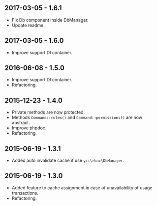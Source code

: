 2017-03-05 - 1.6.1
------------------
* Fix Db component inside DbManager.
* Update readme.

2017-03-05 - 1.6.0
------------------
* Improve support DI container.

2016-06-08 - 1.5.0
------------------
* Improve support DI container.
* Refactoring.

2015-12-23 - 1.4.0
------------------
* Private methods are now protected.
* Methods `Command::rules()` and `Command::permissions()` are now abstract.
* Improve phpdoc.
* Refactoring.

2015-06-19 - 1.3.1
------------------
* Added auto invalidate cache if use `yii\rbac\DbManager`.

2015-06-19 - 1.3.0
------------------
* Added feature to cache assignment in case of unavailability of usage transactions.
* Refactoring.
